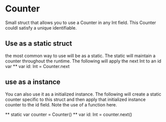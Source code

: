 # Counter

Small struct that allows you to use a Counter in any Int field. This Counter couldl satisfy a unique identifiable.

## Use as a static struct

the most common way to use will be as a static. The static will maintain a counter throughout the runtime.
The following will apply the next Int to an id var
** var id: Int = Counter.next

## use as a instance

You can also use it as a initialized instance. The following will create a static counter specific to this struct and then apply that initialized instance counter to the id field. Note the use of a function here. 

** static var counter = Counter()
** var id: Int = counter.next()
